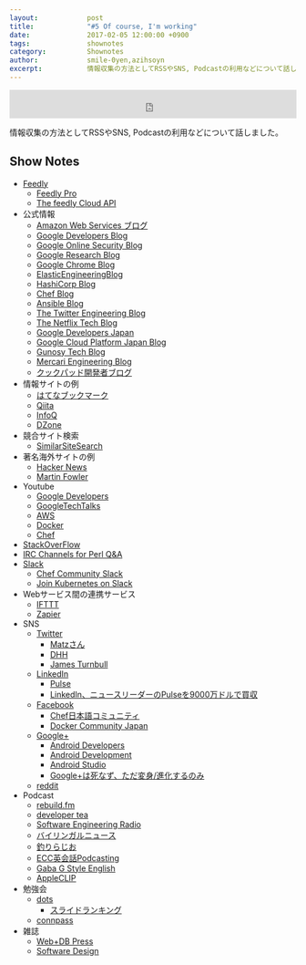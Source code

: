 ```yaml
---
layout:            post
title:             "#5 Of course, I'm working"
date:              2017-02-05 12:00:00 +0900
tags:              shownotes
category:          Shownotes
author:            smile-0yen,azihsoyn
excerpt:           情報収集の方法としてRSSやSNS, Podcastの利用などについて話しました。
---
```

<iframe width="100%" height="50" scrolling="no" frameborder="no" src="https://w.soundcloud.com/player/?url=https%3A//api.soundcloud.com/tracks/306169536&amp;auto_play=false&amp;hide_related=false&amp;show_comments=true&amp;show_user=true&amp;show_reposts=false&amp;visual=false&amp;show_artwork=false&amp;default_height=75"></iframe>

情報収集の方法としてRSSやSNS, Podcastの利用などについて話しました。

## Show Notes

- [Feedly](https://feedly.com/)
  - [Feedly Pro](https://feedly.com/i/pro/landing-pro)
  - [The feedly Cloud API](https://developer.feedly.com/)
- 公式情報
  - [Amazon Web Services ブログ](https://aws.amazon.com/jp/blogs/news/)
  - [Google Developers Blog](https://developers.googleblog.com/)
  - [Google Online Security Blog](https://security.googleblog.com/)
  - [Google Research Blog](https://research.googleblog.com/)
  - [Google Chrome Blog](https://blog.google/products/chrome/)
  - [ElasticEngineeringBlog](https://www.elastic.co/blog/category/engineering/)
  - [HashiCorp Blog](https://www.hashicorp.com/blog.html)
  - [Chef Blog](https://blog.chef.io/)
  - [Ansible Blog](https://www.ansible.com/blog)
  - [The Twitter Engineering Blog](https://blog.twitter.com/engineering)
  - [The Netflix Tech Blog](http://techblog.netflix.com/)
  - [Google Developers Japan](https://developers-jp.googleblog.com/)
  - [Google Cloud Platform Japan Blog](https://cloudplatform-jp.googleblog.com/)
  - [Gunosy Tech Blog](http://gunosy.github.io/)
  - [Mercari Engineering Blog](http://tech.mercari.com/)
  - [クックパッド開発者ブログ](http://techlife.cookpad.com/)
- 情報サイトの例
  - [はてなブックマーク](http://b.hatena.ne.jp/)
  - [Qiita](http://qiita.com/)
  - [InfoQ](https://www.infoq.com/jp/)
  - [DZone](https://dzone.com/)
- 競合サイト検索
  - [SimilarSiteSearch](http://www.similarsitesearch.com/jp/)
- 著名海外サイトの例
  - [Hacker News](https://news.ycombinator.com/)
  - [Martin Fowler](https://www.martinfowler.com/)
- Youtube
  - [Google Developers](https://www.youtube.com/channel/UC_x5XG1OV2P6uZZ5FSM9Ttw)
  - [GoogleTechTalks](https://www.youtube.com/channel/UCtXKDgv1AVoG88PLl8nGXmw)
  - [AWS](https://www.youtube.com/user/AmazonWebServices)
  - [Docker](https://www.youtube.com/channel/UC76AVf2JkrwjxNKMuPpscHQ)
  - [Chef](https://www.youtube.com/channel/UCvwl5-yXsQR5zluYPl8NEeQ)
- [StackOverFlow](http://stackoverflow.com/)
- [IRC Channels for Perl Q&A](http://perl-begin.org/irc/)
- [Slack](https://slack.com/)
  - [Chef Community Slack](http://community-slack.chef.io/)
  - [Join Kubernetes on Slack](http://slack.k8s.io/)
- Webサービス間の連携サービス
  - [IFTTT](https://ifttt.com/)
  - [Zapier](https://zapier.com/)
- SNS
  - [Twitter](https://twitter.com/)
    - [Matzさん](https://twitter.com/yukihiro_matz)
    - [DHH](https://twitter.com/dhh)
    - [James Turnbull](https://twitter.com/kartar)
  - [LinkedIn](https://www.linkedin.com/)
    - [Pulse](https://mobile.linkedin.com/pulse)
    - [LinkedIn、ニュースリーダーのPulseを9000万ドルで買収](http://www.itmedia.co.jp/news/articles/1304/12/news093.html)
  - [Facebook](https://www.facebook.com/)
    - [Chef日本語コミュニティ](https://www.facebook.com/groups/287834768030173/)
    - [Docker Community Japan](https://www.facebook.com/groups/237393613114175/)
  - [Google+](https://plus.google.com)
    - [Android Developers](https://plus.google.com/communities/117652301242323324573)
    - [Android Development](https://plus.google.com/communities/105153134372062985968)
    - [Android Studio](https://plus.google.com/communities/101262515781041757195)
    - [Google+は死なず、ただ変身/進化するのみ](http://jp.techcrunch.com/2017/01/18/20170117google-plus-updates/)
  - [reddit](https://www.reddit.com/)
- Podcast
  - [rebuild.fm](https://rebuild.fm/)
  - [developer tea](https://spec.fm/podcasts/developer-tea)
  - [Software Engineering Radio](http://www.se-radio.net/)
  - [バイリンガルニュース](http://bilingualnews.libsyn.com/)
  - [釣りらじお](http://turiradio.net/)
  - [ECC英会話Podcasting](http://www.eccweblesson.com/podcast/)
  - [Gaba G Style English](http://www.gaba.co.jp/podcast/)
  - [AppleCLIP](https://www.otsuka-shokai.co.jp/products/appleclip/)
- 勉強会
  - [dots](https://eventdots.jp/)
    - [スライドランキング](https://eventdots.jp/ranking/daily_slide)
  - [connpass](https://connpass.com/)
- 雑誌
  - [Web+DB Press](http://gihyo.jp/magazine/wdpress)
  - [Software Design](http://gihyo.jp/magazine/SD)
